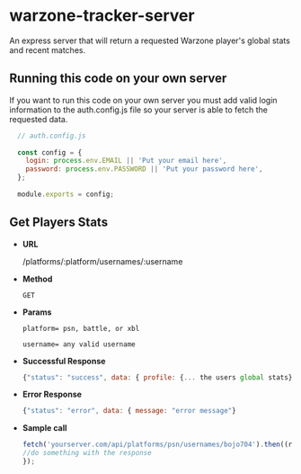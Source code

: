 # warzone-tracker-server

An express server that will return a requested Warzone player's global stats and recent matches.

<h2>Running this code on your own server</h2>

If you want to run this code on your own server you must add valid login information to the auth.config.js file so your server is able to fetch the requested data.

  ```javascript
    // auth.config.js
    
    const config = {
      login: process.env.EMAIL || 'Put your email here',
      password: process.env.PASSWORD || 'Put your password here',
    };
    
    module.exports = config;
  ```

<h2>Get Players Stats</h2>
<ul>
  <li><b>URL</b></li>
  
  /platforms/:platform/usernames/:username
   
   <li><b>Method</b></li>
   
   <code>GET</code>
   
  <li><b>Params</b></li>

  <code>platform= psn, battle, or xbl</code>
  
  <code>username= any valid username</code>
  
  <li><b>Successful Response</b></li>

  ```javascript
  {"status": "success", data: { profile: {... the users global stats}, matches: {... the users recent matches}}
  ```
  
  <li><b>Error Response</b></li>
  
  ```javascript
  {"status": "error", data: { message: "error message"}
  ```
  
   <li><b>Sample call</b></li>
  
  ```javascript
  fetch('yourserver.com/api/platforms/psn/usernames/bojo704').then((response) => {
  //do something with the response
  });
  ```
  

  
  
</ul>
